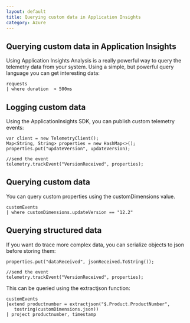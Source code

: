 ```yaml
---
layout: default
title: Querying custom data in Application Insights
category: Azure
---
```


## Querying custom data in Application Insights
Using Application Insights Analysis is a really powerful way to query the telemetry data from your system. Using a simple, but powerful query language you can get interesting data: 

```
requests
| where duration  > 500ms
``` 

## Logging custom data
Using the ApplicationInsights SDK, you can publish custom telemetry events:

``` 
var client = new TelemetryClient();
Map<String, String> properties = new HashMap<>();
properties.put("updateVersion", updateVersion);

//send the event
telemetry.trackEvent("VersionReceived", properties);
```

## Querying custom data 
You can query custom properties using the customDimensions value.
``` 
customEvents
| where customDimensions.updateVersion == "12.2"
```

## Querying structured data
If you want do trace more complex data, you can serialize objects to json before storing them:
``` 
properties.put("dataReceived", jsonReceived.ToString());

//send the event
telemetry.trackEvent("VersionReceived", properties);
``` 

This can be queried using the extractjson function: 
```
customEvents
|extend productnumber = extractjson("$.Product.ProductNumber", 
   tostring(customDimensions.json))
| project productnumber, timestamp
```
